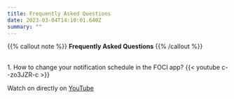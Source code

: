 ```yaml
---
title: Frequently Asked Questions
date: 2023-03-04T14:10:01.640Z
summary: ""
---
```

{{% callout note %}}
**Frequently Asked Questions**
{{% /callout %}}

<br>
1. How to change your notification schedule in the FOCI app?
{{< youtube c--zo3JZR-c >}}
<br>

Watch on directly on [YouTube](https://youtu.be/c--zo3JZR-c)
